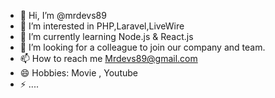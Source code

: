 - 👋 Hi, I’m @mrdevs89
- 👀 I’m interested in PHP,Laravel,LiveWire
- 🌱 I’m currently learning Node.js & React.js
- 💞️ I’m looking for a colleague to join our company and team.
- 📫 How to reach me Mrdevs89@gmail.com
- 😄 Hobbies: Movie , Youtube
- ⚡ ....

<!---
mrdevs89/mrdevs89 is a ✨ special ✨ repository because its `README.md` (this file) appears on your GitHub profile.
You can click the Preview link to take a look at your changes.
--->

